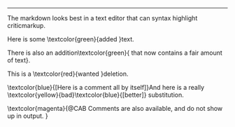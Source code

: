 ---
The markdown looks best in a text editor that can syntax highlight criticmarkup.

Here is some \textcolor{green}{added }text. 

There is also an addition\textcolor{green}{ that now contains a fair amount of text}. 

This is a \textcolor{red}{wanted }deletion. 

\textcolor{blue}{[Here is a comment all by itself]}And here is a really \textcolor{yellow}{bad}\textcolor{blue}{[better]} substitution.

\textcolor{magenta}{@CAB Comments are also available, and do not show up in output. }

